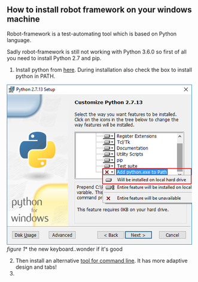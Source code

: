 ## How to install robot framework on your windows machine

Robot-framework is a test-automating tool which is based on Python language.

Sadly robot-framework is still not working with Python 3.6.0 so first of all you need to install Python 2.7 and pip.

1. Install python from [here](https://www.python.org/downloads/). During installation also check the box to install python in PATH.

![](/images/Python_install.png)
*figure 1** the new keyboard..wonder if it's good

2. Then install an alternative [tool for command line](https://conemu.github.io/). It has more adaptive design and tabs!
3.
